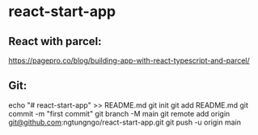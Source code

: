 # react-start-app
## React with parcel:
https://pagepro.co/blog/building-app-with-react-typescript-and-parcel/
## Git:
echo "# react-start-app" >> README.md
git init
git add README.md
git commit -m "first commit"
git branch -M main
git remote add origin git@github.com:ngtungngo/react-start-app.git
git push -u origin main